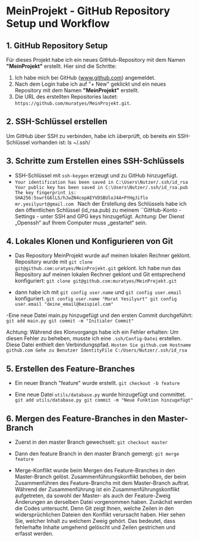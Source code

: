 # MeinProjekt - GitHub Repository Setup und Workflow

## 1. GitHub Repository Setup

Für dieses Projekt habe ich ein neues GitHub-Repository mit dem Namen **"MeinProjekt"** erstellt. Hier sind die Schritte:

1. Ich habe mich bei GitHub (www.github.com) angemeldet.
2. Nach dem Login habe ich auf "+ New" geklickt und ein neues Repository mit dem Namen **"MeinProjekt"** erstellt.
3. Die URL des erstellten Repositories lautet: `https://github.com/muratyes/MeinProjekt.git`.


## 2. SSH-Schlüssel erstellen

Um GitHub über SSH zu verbinden, habe ich überprüft, ob bereits ein SSH-Schlüssel vorhanden ist:
ls ~/.ssh/ 

## 3. Schritte zum Erstellen eines SSH-Schlüssels

- SSH-Schlüssel mit `ssh-keygen` erzeugt und zu GitHub hinzugefügt.
- ``Your identification has been saved in C:\Users\Nutzer/.ssh/id_rsa
Your public key has been saved in C:\Users\Nutzer/.ssh/id_rsa.pub
The key fingerprint is:
SHA256:5swrtG6lLS/hJwZN4copAEYVDSBUloJ4A+PYHgJiflo mr.yesilyurt@gmail.com ``
Nach der Erstellung des Schlüssels habe ich den öffentlichen Schlüssel (id_rsa.pub) zu meinem ``GitHub-Konto - Settings - unter SSH and GPG keys hinzugefügt.
Achtung: Der Dienst „Openssh“ auf Ihrem Computer muss „gestartet“ sein.

## 4. Lokales Klonen und Konfigurieren von Git

- Das Repository MeinProjekt wurde auf meinen lokalen Rechner geklont. Repository wurde mit `git clone git@github.com:uratyes/MeinProjekt.git` geklont. 
Ich habe nun das Repository auf meinen lokalen Rechner geklont und Git entsprechend konfiguriert:
``git clone git@github.com:muratyes/MeinProjekt.git``

- dann habe ich mit `git config user.name` und `git config user.email` konfiguriert.
``git config user.name "Murat Yesilyurt"
git config user.email "deine_email@beispiel.com"``

-Eine neue Datei main.py hinzugefügt und den ersten Commit durchgeführt:
``git add main.py
git commit -m "Initialer Commit"``

Achtung: Während des Klonvorgangs habe ich ein Fehler erhalten: Um diesen Fehler zu beheben, musste ich eine ``.ssh/Config-Datei`` erstellen. Diese Datei enthielt den Verbindungspfad.
``Hosten Sie github.com
 Hostname github.com
 Gehe zu Benutzer
 IdentityFile C:/Users/Nutzer/.ssh/id_rsa``

## 5. Erstellen des Feature-Branches

- Ein neuer Branch "feature" wurde erstellt.
``git checkout -b feature``

- Eine neue Datei `utils/database.py` wurde hinzugefügt und committet.
``git add utils/database.py
git commit -m "Neue Funktion hinzugefügt"``


## 6. Mergen des Feature-Branches in den Master-Branch
- Zuerst in den master Branch gewechselt:
``git checkout master``
- Dann den feature Branch in den master Branch gemergt:
``git merge feature``

- Merge-Konflikt wurde beim Mergen des Feature-Branches in den Master-Branch gelöst.
Zusammenführungskonflikt behoben, der beim Zusammenführen des Feature-Branchs mit dem Master-Branch auftrat. Während der Zusammenführung ist ein Zusammenführungskonflikt aufgetreten, da sowohl der Master- als auch der Feature-Zweig Änderungen an derselben Datei vorgenommen haben. Zunächst werden die Codes untersucht. Denn Git zeigt Ihnen, welche Zeilen in den widersprüchlichen Dateien den Konflikt verursacht haben. Hier sehen Sie, welcher Inhalt zu welchem ​​Zweig gehört. Das bedeutet, dass fehlerhafte Inhalte umgehend gelöscht und Zeilen gestrichen und erfasst werden.
